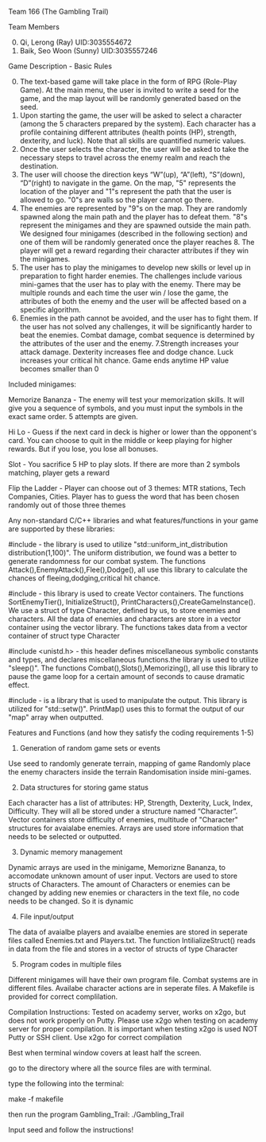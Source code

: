 Team 166 (The Gambling Trail)

Team Members

0. Qi, Lerong (Ray) UID:3035554672
1. Baik, Seo Woon (Sunny) UID:3035557246

Game Description - Basic Rules

0. The text-based game will take place in the form of RPG (Role-Play Game). At the main menu, the user is invited to write a seed for the game, and the map layout will be randomly generated based on the seed.
1. Upon starting the game, the user will be asked to select a character (among the 5 characters prepared by the system). Each character has a profile containing different attributes (health points (HP), strength, dexterity, and luck). Note that all skills are quantified numeric values.
2. Once the user selects the character, the user will be asked to take the necessary steps to travel across the enemy realm and reach the destination. 
3. The user will choose the direction keys “W”(up), “A”(left), “S”(down), “D”(right) to navigate in the game. On the map, "5" represents the location of the player and "1"s represent the path that the user is allowed to go. "0"s are walls so the player cannot go there.
4. The enemies are represented by "9"s on the map. They are randomly spawned along the main path and the player has to defeat them. "8"s represent the minigames and they are spawned outside the main path. We designed four minigames (described in the following section) and one of them will be randomly generated once the player reaches 8. The player will get a reward regarding their character attributes if they win the minigames.
5. The user has to play the minigames to develop new skills or level up in preparation to fight harder enemies. The challenges include various mini-games that the user has to play with the enemy. There may be multiple rounds and each time the user win / lose the game, the attributes of both the enemy and the user will be affected based on a specific algorithm.
6. Enemies in the path cannot be avoided, and the user has to fight them. If the user has not solved any challenges, it will be significantly harder to beat the enemies. Combat damage, combat sequence is determined by the attributes of the user and the enemy.
7.Strength increases your attack damage. Dexterity increases flee and dodge chance. Luck increases your critical hit chance. Game ends anytime HP value becomes smaller than 0

Included minigames:

Memorize Bananza - The enemy will test your memorization skills. It will give you a sequence of symbols, and you must input the symbols in the exact same order. 5 attempts are given.

Hi Lo - Guess if the next card in deck is higher or lower than the opponent's card. You can choose to quit in the middle or keep playing for higher rewards. But if you lose, you lose all bonuses.

Slot - You sacrifice 5 HP to play slots. If there are more than 2 symbols matching, player gets a reward

Flip the Ladder - Player can choose out of 3 themes: MTR stations, Tech Companies, Cities. Player has to guess the word that has been chosen randomly out of those three themes

Any non-standard C/C++ libraries and what features/functions in your game are supported by these libraries:

#include <random> - the library is used to utilize "std::uniform_int_distribution<int> distribution(1,100)". The uniform distribution, we found was a better to generate randomness for our combat system. 
The functions Attack(),EnemyAttack(),Flee(),Dodge(), all use this library to calculate the chances of fleeing,dodging,critical hit chance.

#include <vector> - this library is used to create Vector containers. 
The functions SortEnemyTier(), InitializeStruct(), PrintCharacters(),CreateGameInstance(). We use a struct of type Character, defined by us, to store enemies and characters. All the data of enemies and characters are store in a vector container using the vector library. The functions takes data from a vector container of struct type Character
  
#include <unistd.h> - this header defines miscellaneous symbolic constants and types, and declares miscellaneous functions.the library is used to utilize "sleep()". The functions Combat(),Slots(),Memorizing(), all use this library to pause the game loop for a certain amount of seconds to cause dramatic effect.

#include <iomanip> - is a library that is used to manipulate the output. This library is utilized for "std::setw()". PrintMap() uses this to format the output of our "map" array  when outputted.
  
Features and Functions (and how they satisfy the coding requirements 1-5)

1. Generation of random game sets or events

Use seed to randomly generate terrain, mapping of game 
Randomly place the enemy characters inside the terrain
Randomisation inside mini-games. 

2. Data structures for storing game status 

Each character has a list of attributes: HP, Strength, Dexterity, Luck, Index, Difficulty. They will all be stored under a structure named “Character”.
Vector containers store difficulty of enemies, multitude of "Character" structures for avaialabe enemies.
Arrays are used store information that needs to be selected or outputted.

3. Dynamic memory management

Dynamic arrays are used in the minigame, Memorizne Bananza, to accomodate unknown amount of user input.
Vectors are used to store structs of Characters. The amount of Characters or enemies can be changed by adding new enemies or characters in the text file, no code needs to be changed. So it is dynamic

4. File input/output

The data of avaialbe players and avaialbe enemies are stored in seperate files called Enemies.txt and Players.txt. The function IntilializeStruct() reads in data from the file and stores in a vector of structs of type Character

5. Program codes in multiple files

Different minigames will have their own program file. Combat systems are in different files. Availabe character actions are in seperate files. A Makefile is provided for correct complilation. 

Compilation Instructions:
Tested on academy server, works on x2go, but does not work properly on Putty. Please use x2go when testing on academy server for proper compilation. It is important when testing x2go is used NOT Putty or SSH client. Use x2go for correct compilation 

Best when terminal window covers at least half the screen.

go to the directory where all the source files are with terminal. 

type the following into the terminal:

make -f makefile

then run the program Gambling_Trail:
./Gambling_Trail

Input seed and follow the instructions!


